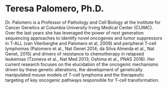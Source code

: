 # Teresa Palomero, Ph.D. 

<a href="https://twitter.com/teresa_palomero" target="_blank"><i class="bi bi-twitter"></i></a>

Dr. Palomero is a Professor of Pathology and Cell Biology at the Institute for
Cancer Genetics at Columbia University Irving Medical Center (CUIMC). Over the
last years she has leveraged the power of next generation sequencing approaches
to identify novel oncogenes and tumor suppressors in T-ALL (van Vlierberghe and
Palomero et al, 2009) and peripheral T-cell lymphomas (Palomero et al., Nat
Genet 2014; da Silva Almeida et al., Nat Genet, 2015) and drivers of resistance
to chemotherapy in relapsed leukemias (Tzoneva et al., Nat Med 2013; Oshima et
al., PNAS 2016). Her current research focuses on the elucidation of the
oncogenic mechanisms driven by these genetic alterations, the development of
genetically manipulated mouse models of T-cell lymphoma and the therapeutic
targeting of key oncogenic pathways responsible for T-cell transformation.
